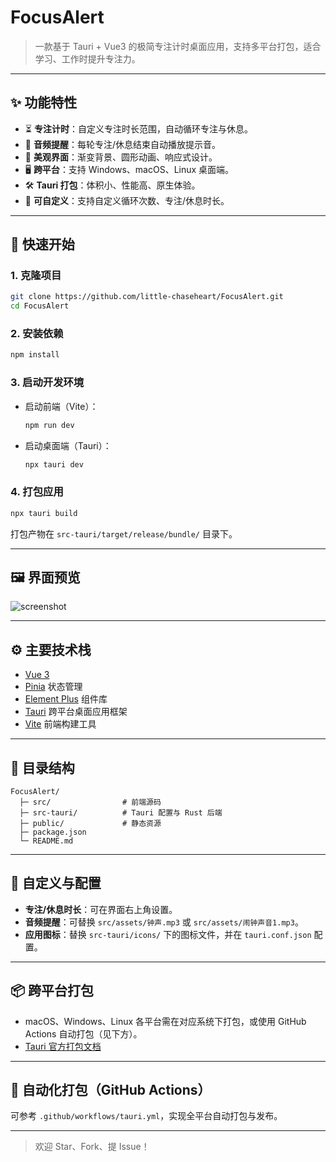 # FocusAlert

> 一款基于 Tauri + Vue3 的极简专注计时桌面应用，支持多平台打包，适合学习、工作时提升专注力。

---

## ✨ 功能特性

- ⏳ **专注计时**：自定义专注时长范围，自动循环专注与休息。
- 🔔 **音频提醒**：每轮专注/休息结束自动播放提示音。
- 🌈 **美观界面**：渐变背景、圆形动画、响应式设计。
- 🖥️ **跨平台**：支持 Windows、macOS、Linux 桌面端。
- 🛠️ **Tauri 打包**：体积小、性能高、原生体验。
- 🧩 **可自定义**：支持自定义循环次数、专注/休息时长。

---

## 🚀 快速开始

### 1. 克隆项目

```bash
git clone https://github.com/little-chaseheart/FocusAlert.git
cd FocusAlert
```

### 2. 安装依赖

```bash
npm install
```

### 3. 启动开发环境

- 启动前端（Vite）：
  ```bash
  npm run dev
  ```
- 启动桌面端（Tauri）：
  ```bash
  npx tauri dev
  ```

### 4. 打包应用

```bash
npx tauri build
```

打包产物在 `src-tauri/target/release/bundle/` 目录下。

---

## 🖼️ 界面预览

![screenshot](./screenshot.png) <!-- 你可以自行添加应用截图 -->

---

## ⚙️ 主要技术栈

- [Vue 3](https://vuejs.org/)
- [Pinia](https://pinia.vuejs.org/) 状态管理
- [Element Plus](https://element-plus.org/) 组件库
- [Tauri](https://tauri.app/) 跨平台桌面应用框架
- [Vite](https://vitejs.dev/) 前端构建工具

---

## 📁 目录结构

```
FocusAlert/
  ├─ src/                # 前端源码
  ├─ src-tauri/          # Tauri 配置与 Rust 后端
  ├─ public/             # 静态资源
  ├─ package.json
  └─ README.md
```

---

## 📝 自定义与配置

- **专注/休息时长**：可在界面右上角设置。
- **音频提醒**：可替换 `src/assets/钟声.mp3` 或 `src/assets/闹钟声音1.mp3`。
- **应用图标**：替换 `src-tauri/icons/` 下的图标文件，并在 `tauri.conf.json` 配置。

---

## 📦 跨平台打包

- macOS、Windows、Linux 各平台需在对应系统下打包，或使用 GitHub Actions 自动打包（见下方）。
- [Tauri 官方打包文档](https://tauri.app/v2/guides/distribution/)

---

## 🤖 自动化打包（GitHub Actions）

可参考 `.github/workflows/tauri.yml`，实现全平台自动打包与发布。

---

> 欢迎 Star、Fork、提 Issue！

